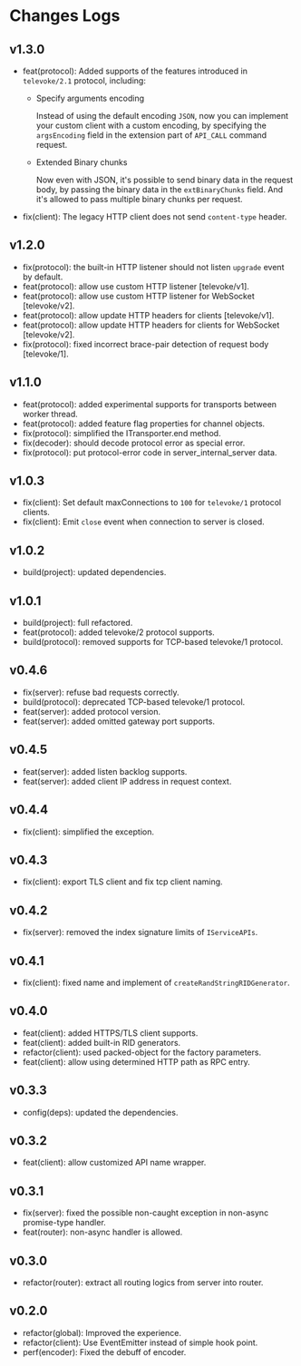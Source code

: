 # Changes Logs

## v1.3.0

- feat(protocol): Added supports of the features introduced in `televoke/2.1` protocol, including:

    - Specify arguments encoding

        Instead of using the default encoding `JSON`, now you can implement your custom client with a custom encoding,
        by specifying the `argsEncoding` field in the extension part of `API_CALL` command request.

    - Extended Binary chunks

        Now even with JSON, it's possible to send binary data in the request body, by passing the binary data in the
        `extBinaryChunks` field. And it's allowed to pass multiple binary chunks per request.

- fix(client): The legacy HTTP client does not send `content-type` header.

## v1.2.0

- fix(protocol): the built-in HTTP listener should not listen `upgrade` event by default.
- feat(protocol): allow use custom HTTP listener [televoke/v1].
- feat(protocol): allow use custom HTTP listener for WebSocket [televoke/v2].
- feat(protocol): allow update HTTP headers for clients [televoke/v1].
- feat(protocol): allow update HTTP headers for clients for WebSocket [televoke/v2].
- fix(protocol): fixed incorrect brace-pair detection of request body [televoke/1].

## v1.1.0

- feat(protocol): added experimental supports for transports between worker thread.
- feat(protocol): added feature flag properties for channel objects.
- fix(protocol): simplified the ITransporter.end method.
- fix(decoder): should decode protocol error as special error.
- fix(protocol): put protocol-error code in server_internal_server data.

## v1.0.3

- fix(client): Set default maxConnections to `100` for `televoke/1` protocol clients.
- fix(client): Emit `close` event when connection to server is closed.

## v1.0.2

- build(project): updated dependencies.

## v1.0.1

- build(project): full refactored.
- feat(protocol): added televoke/2 protocol supports.
- build(protocol): removed supports for TCP-based televoke/1 protocol.

## v0.4.6

- fix(server): refuse bad requests correctly.
- build(protocol): deprecated TCP-based televoke/1 protocol.
- feat(server): added protocol version.
- feat(server): added omitted gateway port supports.

## v0.4.5

- feat(server): added listen backlog supports.
- feat(server): added client IP address in request context.

## v0.4.4

- fix(client): simplified the exception.

## v0.4.3

- fix(client): export TLS client and fix tcp client naming.

## v0.4.2

- fix(server): removed the index signature limits of `IServiceAPIs`.

## v0.4.1

- fix(client): fixed name and implement of `createRandStringRIDGenerator`.

## v0.4.0

- feat(client): added HTTPS/TLS client supports.
- feat(client): added built-in RID generators.
- refactor(client): used packed-object for the factory parameters.
- feat(client): allow using determined HTTP path as RPC entry.

## v0.3.3

- config(deps): updated the dependencies.

## v0.3.2

- feat(client): allow customized API name wrapper.

## v0.3.1

- fix(server): fixed the possible non-caught exception in non-async promise-type handler.
- feat(router): non-async handler is allowed.

## v0.3.0

- refactor(router): extract all routing logics from server into router.

## v0.2.0

- refactor(global): Improved the experience.
- refactor(client): Use EventEmitter instead of simple hook point.
- perf(encoder): Fixed the debuff of encoder.
